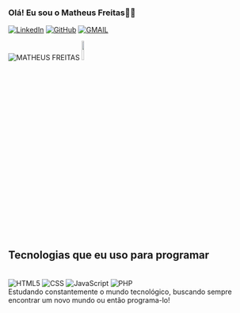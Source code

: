 ### Olá! Eu sou o Matheus Freitas👋🏻

[![LinkedIn](https://img.shields.io/badge/LinkedIn-0077B5?style=for-the-badge&logo=linkedin&logoColor=white)](https://www.linkedin.com/in/matheus-henrique-nascimento-de-freitas-713400289/)
[![GitHub](https://img.shields.io/badge/GitHub-100000?style=for-the-badge&logo=github&logoColor=white)](https://github.com/MatheusHenriqueNF)
[![GMAIL](https://img.shields.io/badge/Gmail-D14836?style=for-the-badge&logo=gmail&logoColor=white)](matheus.henrique26@unifesp.br)

![MATHEUS FREITAS](https://github-readme-stats.vercel.app/api?username=MatheusHenriqueNF&show_icons=true&theme=radical)
<img style="margin-left=100%" src="https://static.wikia.nocookie.net/nanatsu-no-taizai/images/a/af/Meliodas_Anime.png/revision/latest?cb=20210209205929&path-prefix=pt-br" width="10%" height="10%"/>

## Tecnologias que eu uso para programar

<div style="display: inline-block"><br/>

  <img align="center" alt="HTML5" src="https://img.shields.io/badge/HTML5-E34F26?style=for-the-badge&logo=html5&logoColor=white"/>
  <img align="center" alt="CSS" src="https://img.shields.io/badge/CSS3-1572B6?style=for-the-badge&logo=css3&logoColor=white"/>
  <img align="center" alt="JavaScript" src="https://img.shields.io/badge/JavaScript-F7DF1E?style=for-the-badge&logo=javascript&logoColor=black"/>
  <img align="center" alt="PHP" src="https://img.shields.io/badge/PHP-777BB4?style=for-the-badge&logo=php&logoColor=white"/>
  
</div><br/>
Estudando constantemente o mundo tecnológico, buscando sempre encontrar um novo mundo ou então programa-lo! 
